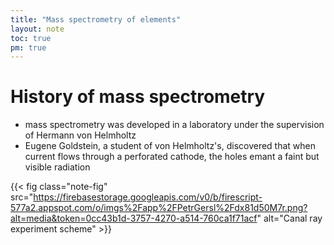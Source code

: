 ```yaml
---
title: "Mass spectrometry of elements"
layout: note
toc: true
pm: true
---
```


# History of mass spectrometry
- mass spectrometry was developed in a laboratory under the supervision of Hermann von Helmholtz
- Eugene Goldstein, a student of von Helmholtz's, discovered that when current flows through a perforated cathode, the holes emant a faint but visible radiation

{{< fig class="note-fig" src="https://firebasestorage.googleapis.com/v0/b/firescript-577a2.appspot.com/o/imgs%2Fapp%2FPetrGersl%2Fdx81d50M7r.png?alt=media&token=0cc43b1d-3757-4270-a514-760ca1f71acf" alt="Canal ray experiment scheme" >}}